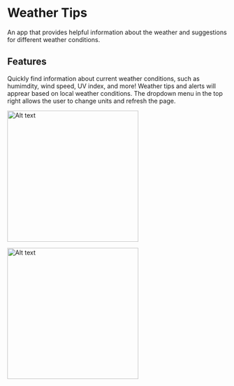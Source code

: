 <h1>Weather Tips</h1>
<p>An app that provides helpful information about the weather and suggestions for different weather conditions.<p>
 
<h2>Features</h2>
<p>Quickly find information about current weather conditions, such as humimdity, wind speed, UV index, and more! Weather tips and alerts will apprear based on local weather conditions. The dropdown menu in the top right allows the user to change units and refresh the page.</p>
<div class="main">
<img title="scrolling through the weather-tips app" alt="Alt text" 
src="https://res.cloudinary.com/awoelf/image/upload/v1658020110/weather-tips%20demo/Screenshot_2022-07-16_191249.jpg"
width="300"
height="auto">

<img title="scrolling through the weather-tips app" alt="Alt text" 
src="https://res.cloudinary.com/awoelf/image/upload/v1658020694/weather-tips%20demo/Screenshot_2022-07-16_201428.jpg"
width="300"
height="auto">
</div>


